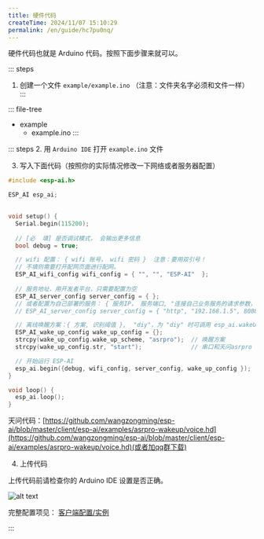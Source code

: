 ```yaml
---
title: 硬件代码
createTime: 2024/11/07 15:10:29
permalink: /en/guide/hc7pu0nq/
---
```


硬件代码也就是 Arduino 代码。按照下面步骤来就可以。

::: steps
1. 创建一个文件 `example/example.ino` （注意：文件夹名字必须和文件一样）
:::

::: file-tree
- example
  - example.ino 
:::

::: steps
2. 用 `Arduino IDE` 打开 `example.ino` 文件

3. 写入下面代码（按照你的实际情况修改一下网络或者服务器配置）
``` c
#include <esp-ai.h>

ESP_AI esp_ai;
 

void setup() {
  Serial.begin(115200);
  
  // [必  填] 是否调试模式， 会输出更多信息
  bool debug = true;

  // wifi 配置： { wifi 账号， wifi 密码 }  注意：要用双引号！ 
  // 不填则需要打开配网页面进行配网。
  ESP_AI_wifi_config wifi_config = { "", "", "ESP-AI"  };
  
  // 服务地址，用开发者平台，只需要配置为空
  ESP_AI_server_config server_config = { };
  // 或者配置为自己部署的服务： { 服务IP， 服务端口, "连接自己业务服务的请求参数，用多个参数&号分割，服务端用 auth 接收" }
  // ESP_AI_server_config server_config = { "http", "192.168.1.5", 8088, "p1=111&p2=test" };

  // 离线唤醒方案：{ 方案, 识别阈值 },  "diy"，为 "diy" 时可调用 esp_ai.wakeUp() 方法进行唤醒 
  ESP_AI_wake_up_config wake_up_config = {};
  strcpy(wake_up_config.wake_up_scheme, "asrpro");  // 唤醒方案
  strcpy(wake_up_config.str, "start");              // 串口和天问asrpro 唤醒时需要配置的字符串，也就是从另一个开发版发送来的字符串

  // 开始运行 ESP-AI 
  esp_ai.begin({debug, wifi_config, server_config, wake_up_config });
}

void loop() {
  esp_ai.loop(); 
}
```

天问代码：[https://github.com/wangzongming/esp-ai/blob/master/client/esp-ai/examples/asrpro-wakeup/voice.hd](https://github.com/wangzongming/esp-ai/blob/master/client/esp-ai/examples/asrpro-wakeup/voice.hd)(或者加qq群下载)


4. 上传代码

上传代码前请检查你的 Arduino IDE 设置是否正确。

![alt text](/images/arduino-setting.png)

完整配置项见： [客户端配置/实例](/config-client/config/)

:::